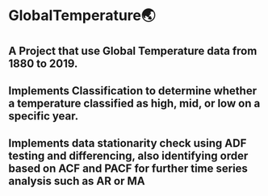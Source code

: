# GlobalTemperature🌏
<h2>A Project that use Global Temperature data from 1880 to 2019.</h2> 
<h2>Implements Classification to determine whether a temperature classified as high, mid, or low on a specific year.</h2>
<h2>Implements data stationarity check using ADF testing and differencing, also identifying order based on ACF and PACF for further time series analysis such as AR or MA</h2>

